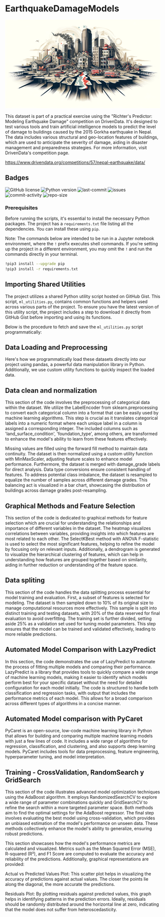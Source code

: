 # EarthquakeDamageModels

![Header Image](EarthquakeDamaeModels.png)

This dataset is part of a practical exercise using the "Richter's Predictor: Modeling Earthquake Damage" competition on DrivenData. It's designed to test various tools and train artificial intelligence models to predict the level of damage to buildings caused by the 2015 Gorkha earthquake in Nepal. The data includes various structural and geo-location features of buildings, which are used to anticipate the severity of damage, aiding in disaster management and preparedness strategies. For more information, visit DrivenData's competition page.

https://www.drivendata.org/competitions/57/nepal-earthquake/data/

## Badges

![GitHub license](https://img.shields.io/github/license/JMartinArocha/DenguePredictionModels.svg)
![Python version](https://img.shields.io/badge/python-3.x-blue.svg)
![last-commit](https://img.shields.io/github/last-commit/JMartinArocha/DenguePredictionModels)
![issues](https://img.shields.io/github/issues/JMartinArocha/DenguePredictionModels)
![commit-activity](https://img.shields.io/github/commit-activity/m/JMartinArocha/DenguePredictionModels)
![repo-size](https://img.shields.io/github/repo-size/JMartinArocha/DenguePredictionModels)


### Prerequisites

Before running the scripts, it's essential to install the necessary Python packages. The project has a `requirements.txt` file listing all the dependencies. You can install these using `pip`. 

Note: The commands below are intended to be run in a Jupyter notebook environment, where the `!` prefix executes shell commands. If you're setting up the project in a different environment, you may omit the `!` and run the commands directly in your terminal.

```bash
!pip3 install --upgrade pip
!pip3 install -r requirements.txt
```

## Importing Shared Utilities

The project utilizes a shared Python utility script hosted on GitHub Gist. This script, `ml_utilities.py`, contains common functions and helpers used across various parts of the project. To ensure you have the latest version of this utility script, the project includes a step to download it directly from GitHub Gist before importing and using its functions.

Below is the procedure to fetch and save the `ml_utilities.py` script programmatically:


## Data Loading and Preprocessing

Here's how we programmatically load these datasets directly into our project using pandas, a powerful data manipulation library in Python. Additionally, we use custom utility functions to quickly inspect the loaded data.

## Data clean and normalization

This section of the code involves the preprocessing of categorical data within the dataset. We utilize the LabelEncoder from sklearn.preprocessing to convert each categorical column into a format that can be easily used by machine learning algorithms. This step is crucial as it translates categorical labels into a numeric format where each unique label in a column is assigned a corresponding integer. The included columns such as 'land_surface_condition', 'foundation_type', among others, are transformed to enhance the model's ability to learn from these features effectively.

Missing values are filled using the forward fill method to maintain data continuity. The dataset is then normalized using a custom utility function with MinMaxScaler, adjusting feature scales to enhance model performance. Furthermore, the dataset is merged with damage_grade labels for direct analysis. Data type conversions ensure consistent handling of features. To address potential class imbalance, the dataset is resampled to equalize the number of samples across different damage grades. This balancing act is visualized in a bar chart, showcasing the distribution of buildings across damage grades post-resampling.

## Graphical Methods and Feature Selection

This section of the code is dedicated to graphical methods for feature selection which are crucial for understanding the relationships and importance of different variables in the dataset. The heatmap visualizes correlations between variables, providing insights into which features are most related to each other. The SelectKBest method with ANOVA F-statistic is used to select the most significant features, helping to refine the model by focusing only on relevant inputs. Additionally, a dendrogram is generated to visualize the hierarchical clustering of features, which can help in understanding how features are grouped together based on similarity, aiding in further reduction or understanding of the feature space.

## Data spliting

This section of the code handles the data splitting process essential for model training and evaluation. First, a subset of features is selected for modeling. The dataset is then sampled down to 10% of its original size to manage computational resources more effectively. This sample is split into distinct training and testing datasets, with 20% of the data reserved for final evaluation to avoid overfitting. The training set is further divided, setting aside 25% as a validation set used for tuning model parameters. This step ensures that the model can be trained and validated effectively, leading to more reliable predictions.

## Automated Model Comparison with LazyPredict

In this section, the code demonstrates the use of LazyPredict to automate the process of fitting multiple models and comparing their performance. LazyPredict is a library that provides tools to quickly compare a wide range of machine learning models, making it easier to identify which models perform best for your specific dataset without the need for detailed configuration for each model initially. The code is structured to handle both classification and regression tasks, with output that includes the performance metrics of each model. This allows for a broad comparison across different types of algorithms in a concise manner.

## Automated Model comparison with PyCaret


PyCaret is an open-source, low-code machine learning library in Python that allows for building and comparing multiple machine learning models with just a few lines of code. It includes a wide range of algorithms for regression, classification, and clustering, and also supports deep learning models. PyCaret includes tools for data preprocessing, feature engineering, hyperparameter tuning, and model interpretation.

## Training - CrossValidation, RandomSearch y GridSearch

This section of the code illustrates advanced model optimization techniques using the AdaBoost algorithm. It employs RandomizedSearchCV to explore a wide range of parameter combinations quickly and GridSearchCV to refine the search within a more targeted parameter space. Both methods aim to find the optimal settings for the AdaBoost regressor. The final step involves evaluating the best model using cross-validation, which provides an unbiased estimation of the model's performance on unseen data. These methods collectively enhance the model's ability to generalize, ensuring robust predictions.

This section showcases how the model's performance metrics are calculated and visualized. Metrics such as the Mean Squared Error (MSE), R-squared (R²), and F1 Score are computed to evaluate the accuracy and reliability of the predictions. Additionally, graphical representations are provided:

Actual vs Predicted Values Plot: This scatter plot helps in visualizing the accuracy of predictions against actual values. The closer the points lie along the diagonal, the more accurate the predictions.

Residuals Plot: By plotting residuals against predicted values, this graph helps in identifying patterns in the prediction errors. Ideally, residuals should be randomly distributed around the horizontal line at zero, indicating that the model does not suffer from heteroscedasticity.